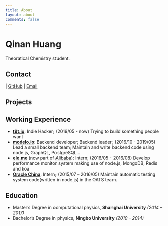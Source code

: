 ```yaml
---
title: About
layout: about
comments: false
---
```

# Qinan Huang

Theoratical Chemistry student.

## Contact

| [GitHub](https://github.com/tetryl-boy)  | [Email](tetryl@hnu.edu.cn) 


## Projects 


## Working Experience

- **[t9t.io](https://t9t.io)**: Indie Hacker; (2019/05 - now)
Trying to build something people want
- **[modelo.io](https://modelo.io)**: Backend developer; Backend leader; (2016/10 - 2019/05)
Lead a small backend team; Maintain and write backend code using node.js, GraphQL, PostgreSQL...
- **[ele.me](https://www.ele.me/)** (now part of [Alibaba](https://www.alibaba.com/)): Intern; (2016/05 - 2016/08)
Develop performance monitor system making use of node.js, MongoDB, Redis and koa
- **[Oracle China](https://oracle.com)**: Intern; (2015/07 – 2016/05)
Maintain automatic testing system code(written in node.js) in the OATS team.

## Education

- Master’s Degree in computational physics, **Shanghai University** *(2014 – 2017)*
- Bachelor’s Degree in physics, **Ningbo University** *(2010 – 2014)*
